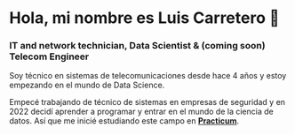 # Hola, mi nombre es Luis Carretero 👋
### IT and network technician, Data Scientist & (coming soon) Telecom Engineer 

Soy técnico en sistemas de telecomunicaciones desde hace 4 años y estoy empezando en el mundo de Data Science.

Empecé trabajando de técnico de sistemas en empresas de seguridad y en 2022 decidí aprender a programar y entrar en el mundo de la ciencia de datos. Así que me inicié estudiando este campo en [**Practicum**](https://practicum.com).


